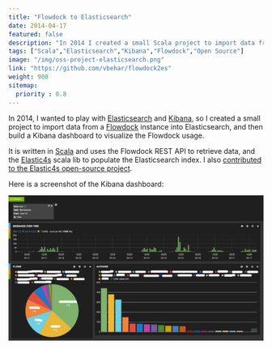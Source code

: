 ```yaml
---
title: "Flowdock to Elasticsearch"
date: 2014-04-17
featured: false
description: "In 2014 I created a small Scala project to import data from Flowdock into Elasticsearch, so that I could play with Kibana dashboards and visualizations."
tags: ["Scala","Elasticsearch","Kibana","Flowdock","Open Source"]
image: "/img/oss-project-elasticsearch.png"
link: "https://github.com/vbehar/flowdock2es"
weight: 900
sitemap:
  priority : 0.8
---
```


In 2014, I wanted to play with [Elasticsearch](https://www.elastic.co/products/elasticsearch) and [Kibana](https://www.elastic.co/products/kibana), so I created a small project to import data from a [Flowdock](https://www.flowdock.com/) instance into Elasticsearch, and then build a Kibana dashboard to visualize the Flowdock usage.

It is written in [Scala](https://www.scala-lang.org/) and uses the Flowdock REST API to retrieve data, and the [Elastic4s](https://github.com/sksamuel/elastic4s) scala lib to populate the Elasticsearch index. I also [contributed to the Elastic4s open-source project](/projects/contributions/elastic4s/).

Here is a screenshot of the Kibana dashboard:

![Flowdock2es Screenshot](/img/oss-project-flowdock2es.png)
